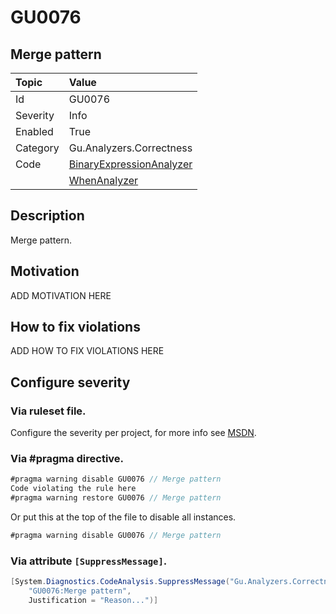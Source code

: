 # GU0076
## Merge pattern

| Topic    | Value
| :--      | :--
| Id       | GU0076
| Severity | Info
| Enabled  | True
| Category | Gu.Analyzers.Correctness
| Code     | [BinaryExpressionAnalyzer](https://github.com/GuOrg/Gu.Analyzers/blob/master/Gu.Analyzers/Analyzers/BinaryExpressionAnalyzer.cs)
|          | [WhenAnalyzer](https://github.com/GuOrg/Gu.Analyzers/blob/master/Gu.Analyzers/Analyzers/WhenAnalyzer.cs)


## Description

Merge pattern.

## Motivation

ADD MOTIVATION HERE

## How to fix violations

ADD HOW TO FIX VIOLATIONS HERE

<!-- start generated config severity -->
## Configure severity

### Via ruleset file.

Configure the severity per project, for more info see [MSDN](https://msdn.microsoft.com/en-us/library/dd264949.aspx).

### Via #pragma directive.
```C#
#pragma warning disable GU0076 // Merge pattern
Code violating the rule here
#pragma warning restore GU0076 // Merge pattern
```

Or put this at the top of the file to disable all instances.
```C#
#pragma warning disable GU0076 // Merge pattern
```

### Via attribute `[SuppressMessage]`.

```C#
[System.Diagnostics.CodeAnalysis.SuppressMessage("Gu.Analyzers.Correctness", 
    "GU0076:Merge pattern", 
    Justification = "Reason...")]
```
<!-- end generated config severity -->